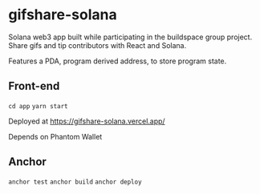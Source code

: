 # gifshare-solana

Solana web3 app built while participating in the buildspace group project. Share gifs and 
tip contributors with React and Solana.

Features a PDA, program derived address, to store program state.

## Front-end
``cd app``
``yarn start``

Deployed at https://gifshare-solana.vercel.app/

Depends on Phantom Wallet

## Anchor
``anchor test``
``anchor build``
``anchor deploy``
